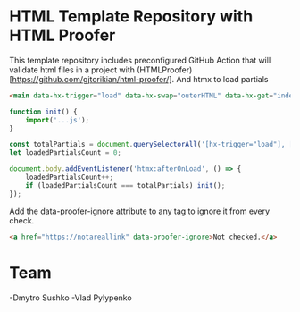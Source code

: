 # HTML Template Repository with HTML Proofer

This template repository includes preconfigured GitHub Action that will validate html files in a project with (HTMLProofer)[https://github.com/gjtorikian/html-proofer/].
And htmx to load partials

```html
<main data-hx-trigger="load" data-hx-swap="outerHTML" data-hx-get="index.main.partial.html"></main>
```


```js
function init() {
    import('...js');
}

const totalPartials = document.querySelectorAll('[hx-trigger="load"], [data-hx-trigger="load"]').length;
let loadedPartialsCount = 0;

document.body.addEventListener('htmx:afterOnLoad', () => {
    loadedPartialsCount++;
    if (loadedPartialsCount === totalPartials) init();
});
```

Add the data-proofer-ignore attribute to any tag to ignore it from every check.

```html
<a href="https://notareallink" data-proofer-ignore>Not checked.</a>
```
# Team

-Dmytro Sushko
-Vlad Pylypenko
